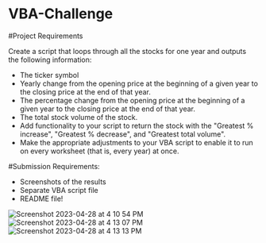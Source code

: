 # VBA-Challenge
#Project Requirements

Create a script that loops through all the stocks for one year and outputs the following information:
* The ticker symbol
* Yearly change from the opening price at the beginning of a given year to the closing price at the end of that year.
* The percentage change from the opening price at the beginning of a given year to the closing price at the end of that year.
* The total stock volume of the stock.
* Add functionality to your script to return the stock with the "Greatest % increase", "Greatest % decrease", and "Greatest total volume".
* Make the appropriate adjustments to your VBA script to enable it to run on every worksheet (that is, every year) at once.

#Submission Requirements:
* Screenshots of the results
* Separate VBA script file
* README file!

![Screenshot 2023-04-28 at 4 10 54 PM](https://user-images.githubusercontent.com/130257630/235244486-5a29cfbd-d997-460a-82d5-90c3d11ba9dc.png)
![Screenshot 2023-04-28 at 4 13 07 PM](https://user-images.githubusercontent.com/130257630/235244753-e2e34b08-e44d-42e7-810b-ab78ffca318f.png)
![Screenshot 2023-04-28 at 4 13 13 PM](https://user-images.githubusercontent.com/130257630/235244762-ba82f962-7fd1-4bbe-9a60-0021fdd014d4.png)
